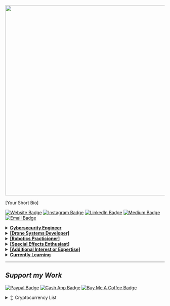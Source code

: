 <img src="[https://media.licdn.com/dms/image/D4E03AQF0Sbqt9-g8Mw/profile-displayphoto-shrink_800_800/0/1691792438270?e=2147483647&v=beta&t=i5fF_WxlUpWn3UmXFZQ-W0XJGSmWsBWmS_3sfIwHDUQ]" width="600">

[Your Short Bio]

 [![Website Badge](https://img.shields.io/badge/Website-3776AB?style=for-the-badge)](https://lexicon121.github.io/LexieThachSite/)
 [![Instagram Badge](https://img.shields.io/badge/Instagram-E4405F?style=for-the-badge&logo=instagram&logoColor=white)](https://www.instagram.com/lunatech88/?img_index=1)
 [![LinkedIn Badge](https://img.shields.io/badge/LinkedIn-0077B5?style=for-the-badge&logo=linkedin&logoColor=white)](https://www.linkedin.com/in/lexie-alex-thach-297190120/)
 [![Medium Badge](https://img.shields.io/badge/Medium-12100E?style=for-the-badge&logo=medium&logoColor=white)](https://medium.com/@alex.thach3)
 [![Email Badge](https://img.shields.io/badge/Email-8B89CC?style=for-the-badge&logo=protonmail&logoColor=white)](mailto:lexicon21@proton.me)

<details>
  
<summary><b><u>Cybersecurity Engineer</u></b></summary>

[Description of your role/expertise and what you do in this area]

- 🛰 [Strix Interceptor](https://github.com/Lexicon121/Strix-Interceptor): A defensive interceptor drone for tactical RF operations
- [Project or Achievement #2](Project URL)

</details>

<details>
 
<summary><b><u>[Drone Systems Developer]</u></b></summary>

[Description of your role/expertise and what you do in this area]

- [Project or Achievement #1](Project URL)
- [Project or Achievement #2](Project URL)

</details>

<details>
 
<summary><b><u>[Robotics Practicioner]</u></b></summary>

[Description of your role/expertise and what you do in this area]

- [Project or Achievement #1](Project URL)
- [Project or Achievement #2](Project URL)

</details>

<details>
 
<summary><b><u>[Special Effects Enthusiast]</u></b></summary>

[Description of your role/expertise and what you do in this area]

- [Research Topic or Area]
- [Publication or Content Creation Channel]

</details>

<details>
 
<summary><b><u>[Additional Interest or Expertise]</u></b></summary>

[Description of your interest or expertise]

- [Specific Interest or Project #1]
- [Specific Interest or Project #2]

</details>

<details>
 
<summary><b><u>Currently Learning</u></b></summary>

[Description of what you're currently learning or exploring]

- [Topic or Area of Study #1]
- [Topic or Area of Study #2]

</details>

---

## *Support my Work*
[![Paypal Badge](https://img.shields.io/badge/PayPal-00457C?style=for-the-badge&logo=paypal&logoColor=white)](https://www.paypal.me/AThach822
)
[![Cash App Badge](https://img.shields.io/badge/CashApp-01D21C?style=for-the-badge&logo=cashapp&logoColor=white)](https://cash.app/$Vexacon121)
 [![Buy Me A Coffee Badge](https://img.shields.io/badge/BuyMeACoffee-FFDD00?style=for-the-badge)](https://www.buymeacoffee.com/lexiecon121)

<details>

  <summary>↕️ <bold>Cryptocurrency List</bold></summary>
 
 <br />

| Currency          | Wallet Address                                                                                               |
|-------------------|--------------------------------------------------------------------------------------------------------------|
| Bitcoin   | 3Pgqkda3w8ZTzBGT5DeLDiWdkgNTNjNxvo                                                                                          |
| Ethereum     | 0x31Dcb542BA6dDf0b16EcB36B5Aedf14d5CEcB897                                                                                         |
| Tether     | 0x96AfE6640a310265D3177eFC3bfEAa0dC6F4e31E                                                                                         |


</details>
